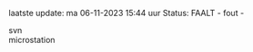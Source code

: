laatste update: 
ma 06-11-2023 15:44   uur 
Status: FAALT - fout - 
<div class="service R">svn</div><div class="service Y">microstation</div>
